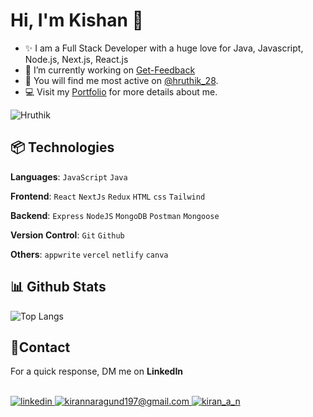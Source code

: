 

<!--Header Name-->
# Hi, I'm Kishan 👋

<!--Start Intro-->               
- ✨ I am a Full Stack Developer with a huge love for Java, Javascript, Node.js, Next.js, React.js
- 🔭 I’m currently working on [Get-Feedback](https://github.com/kishanV2321/secure-file-sharing)
- 🔎 You will find me most active on [@hruthik_28](https://www.linkedin.com/in/kishanverma23/).
- 💻 Visit my [Portfolio](https://github.com/kishanV2321) for more details about me.
<!--End Intro-->

<!--Profile Count Badge-->
<p align="left">
  <img src="https://komarev.com/ghpvc/?username=kishanV2321&label=Profile%20views&color=770677&style=for-the-badge&logo=star" alt="Hruthik" style="padding-right:20px;" />
</p>


<!--Languages and Tools Section-->       
<h2 align="left">📦 Technologies</h2> 
<p align="left">
<!-- <img width="500px"  src="https://skillicons.dev/icons?i=js,react,redux,tailwind,nodejs,express,mongo,mysql,html,css,appwrite,git,vscode,postman&perline=10"  /> -->

**Languages**:
```JavaScript```
```Java```

**Frontend**:
```React```
```NextJs```
```Redux```
```HTML```
```css```
```Tailwind```

**Backend**:
```Express```
```NodeJS```
```MongoDB```
```Postman```
```Mongoose```

**Version Control**:
```Git```
```Github```

**Others**:
```appwrite```
```vercel```
```netlify```
```canva```
</p>

<!--Github stats Table--> 
<h2 align="left">📊 Github Stats</h2>
<img align="center" src="https://github-readme-stats.vercel.app/api/top-langs/?username=kishanV2321&theme=nightowl&hide_border=false&include_all_commits=false&count_private=true&layout=compact" alt="Top Langs" />


<!--Contact Section--> 

<h2 align="left">🤝Contact</h2>
<p>For a quick response, DM me on <strong>LinkedIn</strong></p>
<br />

<div align="left">
 <a href="https://www.linkedin.com/in/kishanverma23/" target="_blank">
<img src=https://img.shields.io/badge/linkedin-%231E77B5.svg?&style=for-the-badge&logo=linkedin&logoColor=white alt=linkedin style="margin-bottom: 5px;" />
</a>
  
<a href="mailto:kv230801@gmail.com" target="_blank">
<img src="https://img.shields.io/badge/Gmail-D14836?style=for-the-badge&logo=gmail&logoColor=white" alt=kirannaragund197@gmail.com mail style="margin-bottom: 5px;" />
</a>

<a href="https://www.instagram.com/kv.kishan23/" target="_blank">
<img src=https://img.shields.io/badge/Instagram-E4405F?style=for-the-badge&logo=instagram&logoColor=white alt=kiran_a_n Instagram style="margin-bottom: 5px;" />
</a>

</div>
